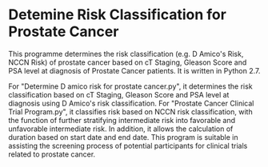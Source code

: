 # Detemine Risk Classification for Prostate Cancer

This programme determines the risk classification (e.g. D Amico's Risk, NCCN Risk) of prostate cancer based on cT Staging, Gleason Score and PSA level at diagnosis of Prostate Cancer patients. It is written in Python 2.7.

For "Determine D amico risk for prostate cancer.py", it determines the risk classification based on cT Staging, Gleason Score and PSA level at diagnosis using D Amico's risk classification. For "Prostate Cancer Clinical Trial Program.py", it classifies risk based on NCCN risk classification, with the function of further stratifying intermediate risk into favorable and unfavorable intermediate risk. In addition, it allows the calculation of duration based on start date and end date. This program is suitable in assisting the screening process of potential participants for clinical trials related to prostate cancer. 

